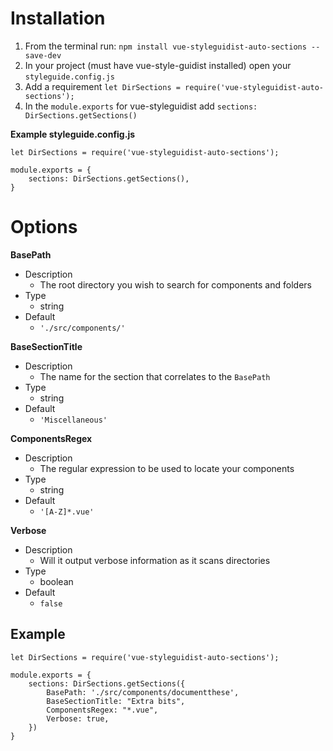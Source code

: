 # Installation
1. From the terminal run: `npm install vue-styleguidist-auto-sections --save-dev`
2. In your project (must have vue-style-guidist installed) open your `styleguide.config.js`
3. Add a requirement `let DirSections = require('vue-styleguidist-auto-sections');`
4. In the `module.exports` for vue-styleguidist add `sections: DirSections.getSections()`

**Example styleguide.config.js**
```
let DirSections = require('vue-styleguidist-auto-sections');

module.exports = {
    sections: DirSections.getSections(),
}
```

# Options

**BasePath**  
- Description
  * The root directory you wish to search for components and folders
- Type
  * string
- Default 
  * `'./src/components/'`


**BaseSectionTitle**  
- Description
  * The name for the section that correlates to the `BasePath`
- Type
  * string
- Default 
  * `'Miscellaneous'`

**ComponentsRegex**  
- Description
  * The regular expression to be used to locate your components
- Type
  * string
- Default 
  * `'[A-Z]*.vue'`

**Verbose**  
- Description
  * Will it output verbose information as it scans directories
- Type
  * boolean
- Default 
  * `false`

## Example
```
let DirSections = require('vue-styleguidist-auto-sections');

module.exports = {
    sections: DirSections.getSections({
        BasePath: './src/components/documentthese',
        BaseSectionTitle: "Extra bits",
        ComponentsRegex: "*.vue",
        Verbose: true,
    })
}
```